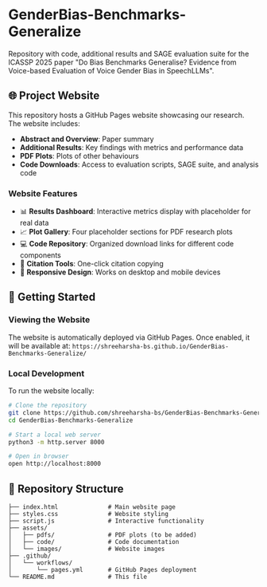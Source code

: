 # GenderBias-Benchmarks-Generalize

Repository with code, additional results and SAGE evaluation suite for the ICASSP 2025 paper "Do Bias Benchmarks Generalise? Evidence from Voice-based Evaluation of Voice Gender Bias in SpeechLLMs".

## 🌐 Project Website

This repository hosts a GitHub Pages website showcasing our research. The website includes:

- **Abstract and Overview**: Paper summary
- **Additional Results**: Key findings with metrics and performance data
- **PDF Plots**: Plots of other behaviours
- **Code Downloads**: Access to evaluation scripts, SAGE suite, and analysis code

### Website Features

- 📊 **Results Dashboard**: Interactive metrics display with placeholder for real data
- 📈 **Plot Gallery**: Four placeholder sections for PDF research plots
- 💻 **Code Repository**: Organized download links for different code components
- 📝 **Citation Tools**: One-click citation copying
- 📱 **Responsive Design**: Works on desktop and mobile devices

## 🚀 Getting Started

### Viewing the Website

The website is automatically deployed via GitHub Pages. Once enabled, it will be available at:
`https://shreeharsha-bs.github.io/GenderBias-Benchmarks-Generalize/`

### Local Development

To run the website locally:

```bash
# Clone the repository
git clone https://github.com/shreeharsha-bs/GenderBias-Benchmarks-Generalize.git
cd GenderBias-Benchmarks-Generalize

# Start a local web server
python3 -m http.server 8000

# Open in browser
open http://localhost:8000
```

## 📁 Repository Structure

```
├── index.html              # Main website page
├── styles.css              # Website styling
├── script.js               # Interactive functionality
├── assets/
│   ├── pdfs/               # PDF plots (to be added)
│   ├── code/               # Code documentation
│   └── images/             # Website images
├── .github/
│   └── workflows/
│       └── pages.yml       # GitHub Pages deployment
└── README.md               # This file
```
